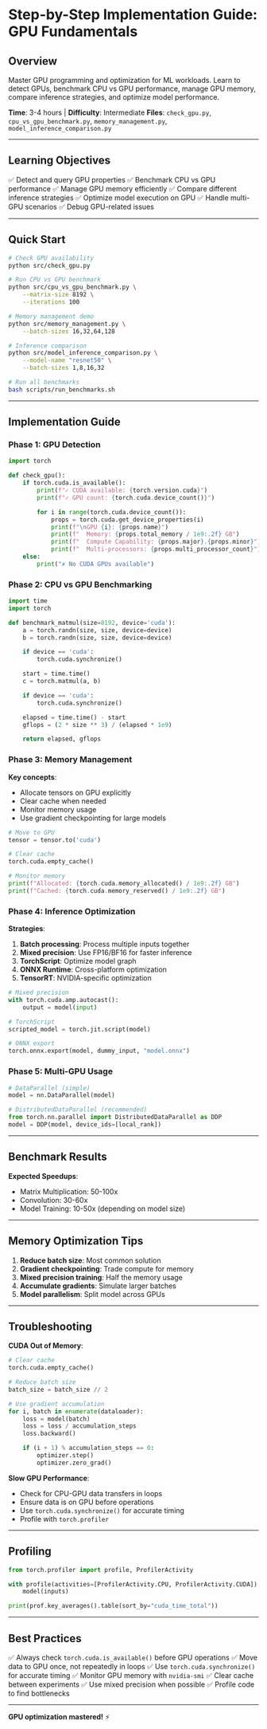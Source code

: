 # Step-by-Step Implementation Guide: GPU Fundamentals

## Overview

Master GPU programming and optimization for ML workloads. Learn to detect GPUs, benchmark CPU vs GPU performance, manage GPU memory, compare inference strategies, and optimize model performance.

**Time**: 3-4 hours | **Difficulty**: Intermediate
**Files**: `check_gpu.py`, `cpu_vs_gpu_benchmark.py`, `memory_management.py`, `model_inference_comparison.py`

---

## Learning Objectives

✅ Detect and query GPU properties
✅ Benchmark CPU vs GPU performance
✅ Manage GPU memory efficiently
✅ Compare different inference strategies
✅ Optimize model execution on GPU
✅ Handle multi-GPU scenarios
✅ Debug GPU-related issues

---

## Quick Start

```bash
# Check GPU availability
python src/check_gpu.py

# Run CPU vs GPU benchmark
python src/cpu_vs_gpu_benchmark.py \
    --matrix-size 8192 \
    --iterations 100

# Memory management demo
python src/memory_management.py \
    --batch-sizes 16,32,64,128

# Inference comparison
python src/model_inference_comparison.py \
    --model-name "resnet50" \
    --batch-sizes 1,8,16,32

# Run all benchmarks
bash scripts/run_benchmarks.sh
```

---

## Implementation Guide

### Phase 1: GPU Detection

```python
import torch

def check_gpu():
    if torch.cuda.is_available():
        print(f"✓ CUDA available: {torch.version.cuda}")
        print(f"✓ GPU count: {torch.cuda.device_count()}")

        for i in range(torch.cuda.device_count()):
            props = torch.cuda.get_device_properties(i)
            print(f"\nGPU {i}: {props.name}")
            print(f"  Memory: {props.total_memory / 1e9:.2f} GB")
            print(f"  Compute Capability: {props.major}.{props.minor}")
            print(f"  Multi-processors: {props.multi_processor_count}")
    else:
        print("✗ No CUDA GPUs available")
```

### Phase 2: CPU vs GPU Benchmarking

```python
import time
import torch

def benchmark_matmul(size=8192, device='cuda'):
    a = torch.randn(size, size, device=device)
    b = torch.randn(size, size, device=device)

    if device == 'cuda':
        torch.cuda.synchronize()

    start = time.time()
    c = torch.matmul(a, b)

    if device == 'cuda':
        torch.cuda.synchronize()

    elapsed = time.time() - start
    gflops = (2 * size ** 3) / (elapsed * 1e9)

    return elapsed, gflops
```

### Phase 3: Memory Management

**Key concepts**:
- Allocate tensors on GPU explicitly
- Clear cache when needed
- Monitor memory usage
- Use gradient checkpointing for large models

```python
# Move to GPU
tensor = tensor.to('cuda')

# Clear cache
torch.cuda.empty_cache()

# Monitor memory
print(f"Allocated: {torch.cuda.memory_allocated() / 1e9:.2f} GB")
print(f"Cached: {torch.cuda.memory_reserved() / 1e9:.2f} GB")
```

### Phase 4: Inference Optimization

**Strategies**:
1. **Batch processing**: Process multiple inputs together
2. **Mixed precision**: Use FP16/BF16 for faster inference
3. **TorchScript**: Optimize model graph
4. **ONNX Runtime**: Cross-platform optimization
5. **TensorRT**: NVIDIA-specific optimization

```python
# Mixed precision
with torch.cuda.amp.autocast():
    output = model(input)

# TorchScript
scripted_model = torch.jit.script(model)

# ONNX export
torch.onnx.export(model, dummy_input, "model.onnx")
```

### Phase 5: Multi-GPU Usage

```python
# DataParallel (simple)
model = nn.DataParallel(model)

# DistributedDataParallel (recommended)
from torch.nn.parallel import DistributedDataParallel as DDP
model = DDP(model, device_ids=[local_rank])
```

---

## Benchmark Results

**Expected Speedups**:
- Matrix Multiplication: 50-100x
- Convolution: 30-60x
- Model Training: 10-50x (depending on model size)

---

## Memory Optimization Tips

1. **Reduce batch size**: Most common solution
2. **Gradient checkpointing**: Trade compute for memory
3. **Mixed precision training**: Half the memory usage
4. **Accumulate gradients**: Simulate larger batches
5. **Model parallelism**: Split model across GPUs

---

## Troubleshooting

**CUDA Out of Memory**:
```python
# Clear cache
torch.cuda.empty_cache()

# Reduce batch size
batch_size = batch_size // 2

# Use gradient accumulation
for i, batch in enumerate(dataloader):
    loss = model(batch)
    loss = loss / accumulation_steps
    loss.backward()

    if (i + 1) % accumulation_steps == 0:
        optimizer.step()
        optimizer.zero_grad()
```

**Slow GPU Performance**:
- Check for CPU-GPU data transfers in loops
- Ensure data is on GPU before operations
- Use `torch.cuda.synchronize()` for accurate timing
- Profile with `torch.profiler`

---

## Profiling

```python
from torch.profiler import profile, ProfilerActivity

with profile(activities=[ProfilerActivity.CPU, ProfilerActivity.CUDA]) as prof:
    model(inputs)

print(prof.key_averages().table(sort_by="cuda_time_total"))
```

---

## Best Practices

✅ Always check `torch.cuda.is_available()` before GPU operations
✅ Move data to GPU once, not repeatedly in loops
✅ Use `torch.cuda.synchronize()` for accurate timing
✅ Monitor GPU memory with `nvidia-smi`
✅ Clear cache between experiments
✅ Use mixed precision when possible
✅ Profile code to find bottlenecks

---

**GPU optimization mastered!** ⚡

